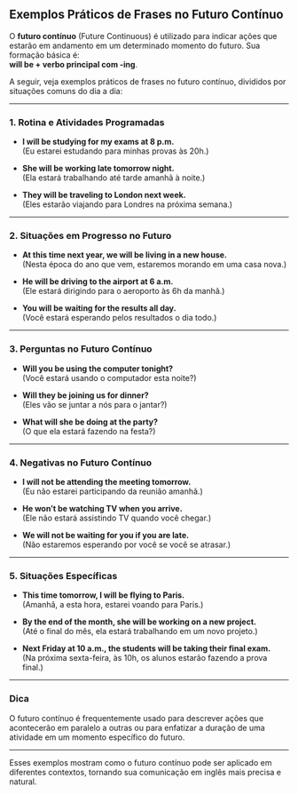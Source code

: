 
## Exemplos Práticos de Frases no Futuro Contínuo

O **futuro contínuo** (Future Continuous) é utilizado para indicar ações que estarão em andamento em um determinado momento do futuro. Sua formação básica é:  
**will be + verbo principal com -ing**.

A seguir, veja exemplos práticos de frases no futuro contínuo, divididos por situações comuns do dia a dia:

---

### 1. Rotina e Atividades Programadas

- **I will be studying for my exams at 8 p.m.**  
  (Eu estarei estudando para minhas provas às 20h.)

- **She will be working late tomorrow night.**  
  (Ela estará trabalhando até tarde amanhã à noite.)

- **They will be traveling to London next week.**  
  (Eles estarão viajando para Londres na próxima semana.)

---

### 2. Situações em Progresso no Futuro

- **At this time next year, we will be living in a new house.**  
  (Nesta época do ano que vem, estaremos morando em uma casa nova.)

- **He will be driving to the airport at 6 a.m.**  
  (Ele estará dirigindo para o aeroporto às 6h da manhã.)

- **You will be waiting for the results all day.**  
  (Você estará esperando pelos resultados o dia todo.)

---

### 3. Perguntas no Futuro Contínuo

- **Will you be using the computer tonight?**  
  (Você estará usando o computador esta noite?)

- **Will they be joining us for dinner?**  
  (Eles vão se juntar a nós para o jantar?)

- **What will she be doing at the party?**  
  (O que ela estará fazendo na festa?)

---

### 4. Negativas no Futuro Contínuo

- **I will not be attending the meeting tomorrow.**  
  (Eu não estarei participando da reunião amanhã.)

- **He won’t be watching TV when you arrive.**  
  (Ele não estará assistindo TV quando você chegar.)

- **We will not be waiting for you if you are late.**  
  (Não estaremos esperando por você se você se atrasar.)

---

### 5. Situações Específicas

- **This time tomorrow, I will be flying to Paris.**  
  (Amanhã, a esta hora, estarei voando para Paris.)

- **By the end of the month, she will be working on a new project.**  
  (Até o final do mês, ela estará trabalhando em um novo projeto.)

- **Next Friday at 10 a.m., the students will be taking their final exam.**  
  (Na próxima sexta-feira, às 10h, os alunos estarão fazendo a prova final.)

---

### Dica

O futuro contínuo é frequentemente usado para descrever ações que acontecerão em paralelo a outras ou para enfatizar a duração de uma atividade em um momento específico do futuro.

---

Esses exemplos mostram como o futuro contínuo pode ser aplicado em diferentes contextos, tornando sua comunicação em inglês mais precisa e natural.
```
